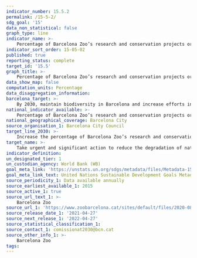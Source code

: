 ```yaml
---
indicator_number: 15.5.2
permalink: /15-5-2/
sdg_goal: '15'
data_non_statistical: false
graph_type: line
indicator_name: >-
    Percentage of Barcelona Zoo’s research and conservation projects or actions dedicated to native species of fauna (including mixed projects)
indicator_sort_order: 15-05-02
published: true
reporting_status: complete
target_id: '15.5'
graph_title: >-
    Percentage of Barcelona Zoo’s research and conservation projects or actions dedicated to native species of fauna (including mixed projects)
data_show_map: false
computation_units: Percentage
data_disaggregation_information:
barcelona_target: >-
    By 2030, maintain biodiversity in Barcelona and increase efforts in the struggle to preserve the biodiversity of the planet
national_indicator_available: >-
    Percentage of Barcelona Zoo’s research and conservation projects or actions dedicated to native species of fauna (including mixed projects)
national_geographical_coverage: Barcelona City
source_organisation_1: Barcelona City Council
target_line_2030: >-
    Increase the percentage of Barcelona Zoo’s research and conservation projects or actions dedicated to native species of fauna. Target value 2030: To be determined
target_name: >-
    Take urgent and significant action to reduce the degradation of natural habitats, halt the loss of biodiversity and, by 2020, protect and prevent the extinction of threatened species
indicator_definition:
un_designated_tier: 1
un_custodian_agency: World Bank (WB)
goal_meta_link: 'https://unstats.un.org/sdgs/metadata/files/Metadata-15-05-01.pdf'
goal_meta_link_text: United Nations Sustainable Development Goals Metadata (pdf 894kB)
source_periodicity_1: Data available annually
source_earliest_available_1: 2015
source_active_1: true
source_url_text_1: >-
    Barcelona Zoo
source_url_1: 'https://www.zoobarcelona.cat/sites/default/files/2020-08/ZOO_MEMORIA19_FINAL_1.PDF'
source_release_date_1: '2021-04-27'
source_next_release_1: '2022-04-27'
source_statistical_classification_1: 
source_contact_1: comissionat2030@bcn.cat
source_other_info_1: >-
    Barcelona Zoo
tags:
---
```

